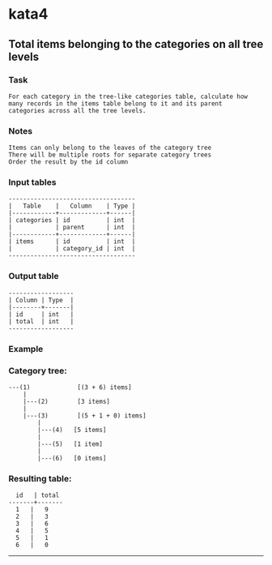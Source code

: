 # kata4

## Total items belonging to the categories on all tree levels

### Task

    For each category in the tree-like categories table, calculate how many records in the items table belong to it and its parent  categories across all the tree levels.  

### Notes

    Items can only belong to the leaves of the category tree  
    There will be multiple roots for separate category trees  
    Order the result by the id column  

### Input tables  

    -----------------------------------
    |   Table    |   Column    | Type |
    |------------+-------------+------|
    | categories | id          | int  |
    |            | parent      | int  |
    |------------+-------------+------|
    | items      | id          | int  |
    |            | category_id | int  |
    -----------------------------------

### Output table  

    ------------------
    | Column | Type  |
    |--------+-------|
    | id     | int   |
    | total  | int   |
    ------------------

### Example

### Category tree:

    ---(1)             [(3 + 6) items]
        |
        |---(2)        [3 items]
        |
        |---(3)        [(5 + 1 + 0) items]
            |
            |---(4)   [5 items]
            |
            |---(5)   [1 item]
            |
            |---(6)   [0 items]


### Resulting table:

      id   | total
    -------+-------
      1   |   9
      2   |   3
      3   |   6
      4   |   5
      5   |   1
      6   |   0

----------------------------------------------------------------------------------------------------------------